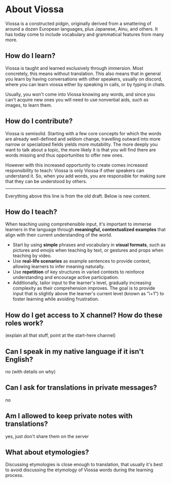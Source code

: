 # About Viossa

Viossa is a constructed pidgin, originally derived from a smattering of around a dozen European languages, plus Japanese, Ainu, and others. It has today come to include vocabulary and grammatical features from many more.

## How do I learn?

Viossa is taught and learned exclusively through immersion. Most concretely, this means without translation. This also means that in general you learn by having conversations with other speakers, usually on discord, where you can learn viossa either by speaking in calls, or by typing in chats.

Usually, you won't come into Viossa knowing any words, and since you can't acquire new ones you will need to use nonverbal aids, such as images, to learn them.

## How do I contribute?

Viossa is semisolid. Starting with a few core concepts for which the words are already well-defined and seldom change, travelling outward into more narrow or specialized fields yields more mutability. The more deeply you want to talk about a topic, the more likely it is that you will find there are words missing and thus opportunities to offer new ones. 

However with this increased opportunity to create comes increased responsibility to teach: Viossa is only Viossa if other speakers can understand it. So, when you add words, you are responsible for making sure that they can be understood by others. 

-----
Everything above this line is from the old draft. Below is new content.

## How do I teach?

When teaching using comprehensible input, it's important to immerse learners in the language through **meaningful, contextualized examples** that align with their current understanding of the world. 
- Start by using **simple** phrases and vocabulary in **visual formats**, such as pictures and emojis when teaching by text, or gestures and props when teaching by video. 
- Use **real-life scenarios** as example sentences to provide context, allowing learners to infer meaning naturally. 
- Use **repetition** of key structures in varied contexts to reinforce understanding and encourage active participation. 
- Additionally, tailor input to the learner's level, gradually increasing complexity as their comprehension improves. The goal is to provide input that is slightly above the learner's current level (known as "i+1") to foster learning while avoiding frustration.

## How do I get access to X channel? How do these roles work?

(explain all that stuff, point at the start-here channel)

## Can I speak in my native language if it isn't English?

no (with details on why)

## Can I ask for translations in private messages?

no

## Am I allowed to keep private notes with translations?

yes, just don't share them on the server

## What about etymologies?

Discussing etymologies is close enough to translation, that usually it's best to avoid discussing the etymology of Viossa words during the learning process.
